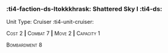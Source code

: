 ### :ti4-faction-ds-ltokkkhrask: **Shattered Sky I** :ti4-ds:

Unit Type: Cruiser :ti4-unit-cruiser:

<span style="font-variant:small-caps;">Cost</span> 2 __|__ <span style="font-variant:small-caps;">Combat</span> 7 __|__ <span style="font-variant:small-caps;">Move</span> 2 __|__ <span style="font-variant:small-caps;">Capacity</span> 1

<span style="font-variant:small-caps;">Bombardment</span> 8
